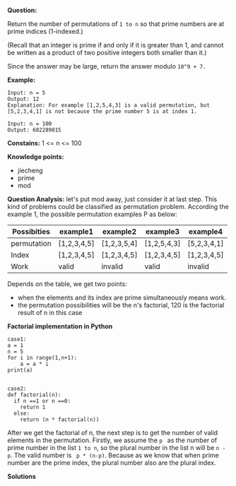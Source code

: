 **Question:**

Return the number of permutations of ```1 to n``` so that prime numbers are at prime indices (1-indexed.)

(Recall that an integer is prime if and only if it is greater than 1, and cannot be written as a product of two positive integers both smaller than it.)

Since the answer may be large, return the answer modulo ```10^9 + 7.```

**Example:**
```
Input: n = 5
Output: 12
Explanation: For example [1,2,5,4,3] is a valid permutation, but [5,2,3,4,1] is not because the prime number 5 is at index 1.
```

```
Input: n = 100
Output: 682289015
```

**Constains:**
1 <= n <= 100


**Knowledge points:**
- jiecheng
- prime
- mod


**Question Analysis:**
let's put mod away, just consider it at last step. This kind of problems could be classified as permutation problem. According the example 1, the possible permutation examples P as below:

| Possibities| example1| example2 | example3 | example4 |
| ------ | ------ | ------ | ------ | ------ |
| permutation | [1,2,3,4,5] | [1,2,3,5,4] | [1,2,5,4,3] | [5,2,3,4,1] | 
| Index | [1,2,3,4,5] | [1,2,3,4,5] | [1,2,3,4,5] | [1,2,3,4,5] |
| Work | valid | invalid | valid | invalid |

Depends on the table, we get two points:
- when the elements and its index are prime simultaneously means work.
- the permutation possibilities will be the n's factorial, 120 is the factorial result of n in this case


**Factorial implementation in Python**
```
case1:
a = 1
n = 5
for i in range(1,n+1):
    a = a * i
print(a)


case2: 
def factorial(n):
  if n ==1 or n ==0:
    return 1
  else:
    return (n * factorial(n))
```

After we get the factorial of n, the next step is to get the number of valid elements in the permutation. Firstly, we assume the ```p ``` as the number of prime number in the list ```1 to n```, so the plural number in the list n will be ```n - p```. The valid number is ``` p * (n-p)```. Because as we know that when prime number are the prime index, the plural number also are the plural index. 


**Solutions**
```

```

